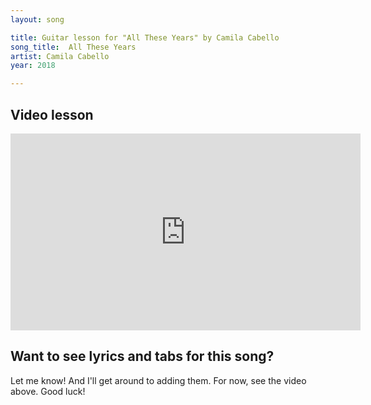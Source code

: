 ```yaml
---
layout: song

title: Guitar lesson for "All These Years" by Camila Cabello
song_title:  All These Years
artist: Camila Cabello
year: 2018

---
```


## Video lesson

<iframe width="560" height="315" src="https://www.youtube.com/embed/scbLcaopAPk?showinfo=0" frameborder="0" allowfullscreen></iframe><br />

## Want to see lyrics and tabs for this song?

Let me know! And I'll get around to adding them. For now, see the video above. Good luck!
